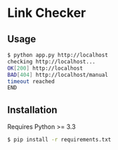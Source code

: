 # Link Checker

## Usage

```sh
$ python app.py http://localhost
checking http://localhost...
OK[200] http://localhost
BAD[404] http://localhost/manual
timeout reached
END
```

## Installation

Requires Python >= 3.3

```sh
$ pip install -r requirements.txt
```
